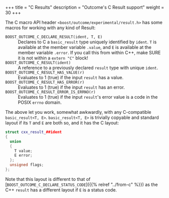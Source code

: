 +++
title = "C Results"
description = "Outcome's C Result support"
weight = 30
+++

The C macro API header `<boost/outcome/experimental/result.h>` has some macros for working with any kind of Result:

<dl>
<dt><code>BOOST_OUTCOME_C_DECLARE_RESULT(ident, T, E)</code>
<dd>Declares to C a <code>basic_result<T, E></code> type uniquely
identified by <code>ident</code>. <code>T</code> is available at the
member variable <code>.value</code>, and <code>E</code> is available
at the member variable <code>.error</code>. If you call this from within
C++, make SURE it is not within a <code>extern "C"</code> block!

<dt><code>BOOST_OUTCOME_C_RESULT(ident)</code>
<dd>A reference to a previously declared <code>result</code> type with
unique <code>ident</code>.

<dt><code>BOOST_OUTCOME_C_RESULT_HAS_VALUE(r)</code>
<dd>Evaluates to 1 (true) if the input <code>result</code> has a value.

<dt><code>BOOST_OUTCOME_C_RESULT_HAS_ERROR(r)</code>
<dd>Evaluates to 1 (true) if the input <code>result</code> has an error.

<dt><code>BOOST_OUTCOME_C_RESULT_ERROR_IS_ERRNO(r)</code>
<dd>Evaluates to 1 (true) if the input <code>result</code>'s error value
is a code in the POSIX <code>errno</code> domain.
</dl>

The above let you work, somewhat awkwardly, with any C-compatible
`basic_result<T, E>`. `basic_result<T, E>` is trivially copyable and
standard layout if its `T` and `E` are both so, and it has the C layout:

```c++
struct cxx_result_##ident
{
  union
  {
    T value;
    E error;
  };
  unsigned flags;
};
```

Note that this layout is different to that of [`BOOST_OUTCOME_C_DECLARE_STATUS_CODE`]({{% relref "../from-c" %}})
as the C++ `result` has a different layout if `E` is a status code.


